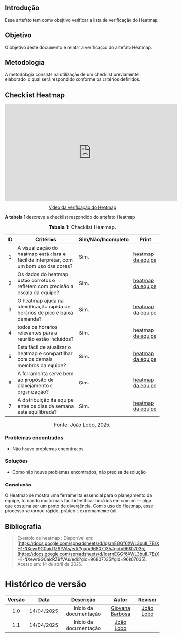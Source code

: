 ## Introdução

Esse artefato tem como obejtivo verificar a lista de verificação do Heatmap.

## Objetivo

O objetivo deste documento é relatar a verificação do artefato Heatmap.

## Metodologia

A metodologia consiste na utilização de um checklist previamente elaborado, o qual será respondido conforme os critérios definidos.

## Checklist Heatmap

<p style="text-align: center"><iframe width="560" height="315" src="https://youtu.be/AOjU78F9hao" title="YouTube video player" frameborder="0" allow="accelerometer; autoplay; clipboard-write; encrypted-media; gyroscope; picture-in-picture; web-share" referrerpolicy="strict-origin-when-cross-origin" allowfullscreen></iframe></p>
<p style="text-align: center"><a href="https://youtu.be/AOjU78F9hao" target="blanket">Vídeo da verificação do Heatmap</a></p>

**A tabela 1** descreve a checklist respondido do artefato Heatmap

<font size="3"><p style="text-align: center">**Tabela 1:** Checklist Heatmap.</p></font>

| ID  | Critérios                                                                              | Sim/Não/Incompleto | Print                                                                                                                     |
| :-: | -------------------------------------------------------------------------------------- | ------------------ | ------------------------------------------------------------------------------------------------------------------------- |
|  1  | A visualização do heatmap está clara e fácil de interpretar, com um bom uso das cores? | Sim.               | [heatmap da equipe](https://docs.google.com/spreadsheets/d/1zazosrn6zIOwsxTYi6v7oUGA1kcajhQYfzc0z6ow2-U/edit?usp=sharing) |
|  2  | Os dados do heatmap estão corretos e refletem com precisão a escala da equipe?         | Sim.               | [heatmap da equipe](https://docs.google.com/spreadsheets/d/1zazosrn6zIOwsxTYi6v7oUGA1kcajhQYfzc0z6ow2-U/edit?usp=sharing) |
|  3  | O heatmap ajuda na identificação rápida de horários de pico e baixa demanda?           | Sim.               | [heatmap da equipe](https://docs.google.com/spreadsheets/d/1zazosrn6zIOwsxTYi6v7oUGA1kcajhQYfzc0z6ow2-U/edit?usp=sharing) |
|  4  |todos os horários relevantes para a reunião estão incluídos?                           | Sim.               | [heatmap da equipe](https://docs.google.com/spreadsheets/d/1zazosrn6zIOwsxTYi6v7oUGA1kcajhQYfzc0z6ow2-U/edit?usp=sharing) |
|  5  | Está fácil de atualizar o heatmap e compartilhar com os demais membros da equipe?      | Sim.               | [heatmap da equipe](https://docs.google.com/spreadsheets/d/1zazosrn6zIOwsxTYi6v7oUGA1kcajhQYfzc0z6ow2-U/edit?usp=sharing) |
|  6  | A ferramenta serve bem ao propósito de planejamento e organização?                     | Sim.               | [heatmap da equipe](https://docs.google.com/spreadsheets/d/1zazosrn6zIOwsxTYi6v7oUGA1kcajhQYfzc0z6ow2-U/edit?usp=sharing) |
|  7  | A distribuição da equipe entre os dias da semana está equilibrada?                     | Sim.               | [heatmap da equipe](https://docs.google.com/spreadsheets/d/1zazosrn6zIOwsxTYi6v7oUGA1kcajhQYfzc0z6ow2-U/edit?usp=sharing) |

<font size="3"><p style="text-align: center">Fonte: [João Lobo](https://github.com/joaolobo10), 2025.</p></font>

### Problemas encontrados

- Não houve problemas encontrados

### Soluções

- Como não houve problemas encontrados, não precisa de solução

### Conclusão

O Heatmap se mostra uma ferramenta essencial para o planejamento da equipe, tornando muito mais fácil identificar horários em comum — algo que costuma ser um ponto de divergência. Com o uso do Heatmap, esse processo se tornou rápido, prático e extremamente útil.

## Bibliografia

> Exemplo de heatmap : Disponível em: [https://docs.google.com/spreadsheets/d/1qsrnEGGf6XWL3buII_7EzXH1-NXewr9G0aicRZ9fVAs/edit?gid=96807035#gid=96807035](https://docs.google.com/spreadsheets/d/1qsrnEGGf6XWL3buII_7EzXH1-NXewr9G0aicRZ9fVAs/edit?gid=96807035#gid=96807035). Acesso em: 14 de abril de 2025.

# Histórico de versão

| Versão |    Data    |       Descrição        |                     Autor                     |                  Revisor                   |
| :----: | :--------: | :--------------------: | :-------------------------------------------: | :----------------------------------------: |
|  1.0   | 14/04/2025 | Início da documentação | [Giovana Barbosa ](https://github.com/gio221) | [João Lobo](https://github.com/joaolobo10) |
|  1.1   | 14/04/2025 | Início da documentação |  [João Lobo](https://github.com/joaolobo10)   |                                            |
